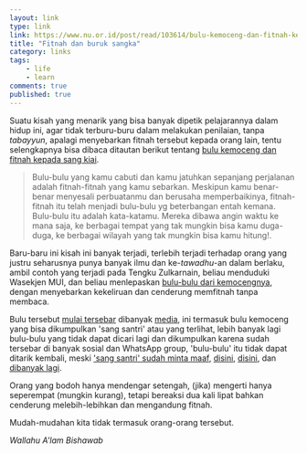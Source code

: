 ```yaml
---
layout: link
type: link
link: https://www.nu.or.id/post/read/103614/bulu-kemoceng-dan-fitnah-kepada-sang-kiai
title: "Fitnah dan buruk sangka"
category: links
tags: 
    - life
    - learn
comments: true
published: true
---
```


Suatu kisah yang menarik yang bisa banyak dipetik pelajarannya dalam hidup ini, agar tidak terburu-buru dalam melakukan penilaian, tanpa _tabayyun_, apalagi menyebarkan fitnah tersebut kepada orang lain, tentu selengkapnya bisa dibaca ditautan berikut tentang [bulu kemoceng dan fitnah kepada sang kiai](https://www.nu.or.id/post/read/103614/bulu-kemoceng-dan-fitnah-kepada-sang-kiai).

> Bulu-bulu yang kamu cabuti dan kamu jatuhkan sepanjang perjalanan adalah fitnah-fitnah yang kamu sebarkan. Meskipun kamu benar-benar menyesali perbuatanmu dan berusaha memperbaikinya, fitnah-fitnah itu telah menjadi bulu-bulu yg beterbangan entah kemana. Bulu-bulu itu adalah kata-katamu. Mereka dibawa angin waktu ke mana saja, ke berbagai tempat yang tak mungkin bisa kamu duga-duga, ke berbagai wilayah yang tak mungkin bisa kamu hitung!.

Baru-baru ini kisah ini banyak terjadi, terlebih terjadi terhadap orang yang justru seharusnya punya banyak ilmu dan ke-*tawadhu*-an dalam berlaku, ambil contoh yang terjadi pada Tengku Zulkarnain, beliau menduduki Wasekjen MUI, dan beliau menlepaskan [bulu-bulu dari kemocengnya](https://www.youtube.com/watch?v=_uz1AujzftU), dengan menyebarkan kekeliruan dan cenderung memfitnah tanpa membaca. 

Bulu tersebut [mulai tersebar](https://www.youtube.com/watch?v=Kdq0EIRXVQs) dibanyak [media](https://www.youtube.com/watch?v=wtFnNlawc3w),  ini termasuk bulu kemoceng yang bisa dikumpulkan 'sang santri' atau yang terlihat, lebih banyak lagi bulu-bulu yang tidak dapat dicari lagi dan dikumpulkan karena sudah tersebar di banyak sosial dan WhatsApp group, 'bulu-bulu' itu tidak dapat ditarik kembali, meski ['sang santri' sudah minta maaf](http://mediaindonesia.com/read/detail/222606-tengku-zulkarnain-akui-salah-dan-minta-maaf), [disini](https://tirto.id/tengku-zulkarnain-cabut-tuduhan-ruu-pks-dinilai-hal-yang-wajar-dcQ5), [disini](https://nasional.kompas.com/read/2019/03/13/15444721/mui-pernyataan-tengku-zulkarnain-soal-ruu-pks-pendapat-pribadi), dan [dibanyak lagi](https://www.google.com/search?safe=strict&client=firefox-b-d&q=ustadz+Tengku+Zulkarnain+ruu+pks+maaf).

Orang yang bodoh hanya mendengar setengah, (jika) mengerti hanya seperempat (mungkin kurang), tetapi bereaksi dua kali lipat bahkan cenderung melebih-lebihkan dan mengandung fitnah.

Mudah-mudahan kita tidak termasuk orang-orang tersebut.

_Wallahu A'lam Bishawab_
